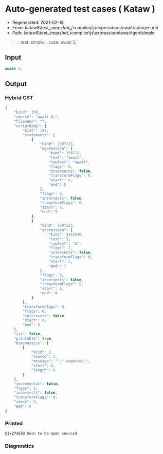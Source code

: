 # Auto-generated test cases ( Kataw )
- Regenerated: 2021-02-18
- From: kataw8\test\__snapshot__/compiler/js/expressions/await/autogen.md
- Path: kataw8\test\__snapshot__\compiler\js\expressions\await\gen\simple
> :: test: simple
> :: case: await 5;
## Input

`````js
await 5;
`````

## Output


### Hybrid CST


```javascript
{
    "kind": 196,
    "source": "await 5;",
    "filename": "",
    "scriptBody": {
        "kind": 197,
        "statements": [
            {
                "kind": 2097233,
                "expression": {
                    "kind": 196712,
                    "text": "await",
                    "rawText": "await",
                    "flags": 0,
                    "intersects": false,
                    "transformFlags": 0,
                    "start": 0,
                    "end": 5
                },
                "flags": 0,
                "intersects": false,
                "transformFlags": 0,
                "start": 0,
                "end": 5
            },
            {
                "kind": 2097233,
                "expression": {
                    "kind": 4261540,
                    "text": 5,
                    "rawText": "5",
                    "flags": 2,
                    "intersects": false,
                    "transformFlags": 0,
                    "start": 5,
                    "end": 7
                },
                "flags": 0,
                "intersects": false,
                "transformFlags": 0,
                "start": 5,
                "end": 8
            }
        ],
        "transformFlags": 0,
        "flags": 0,
        "intersects": false,
        "start": 0,
        "end": 8
    },
    "jsx": false,
    "printable": true,
    "diagnostics": [
        {
            "kind": 2,
            "source": 2,
            "message": "';' expected.",
            "start": 6,
            "length": 0
        }
    ],
    "incremental": false,
    "flags": 0,
    "intersects": false,
    "transformFlags": 0,
    "start": 0,
    "end": 8
}
```

### Printed


```javascript
@{x2716}@ Soon to be open sourced
```

### Diagnostics


```javascript

```

